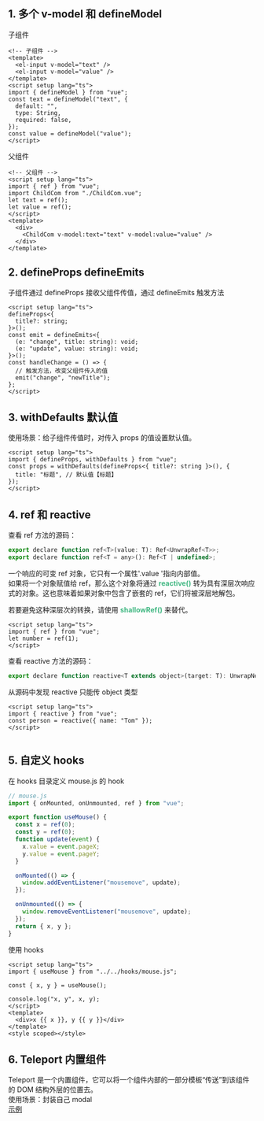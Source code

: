## 1. 多个 v-model 和 defineModel

子组件

```vue
<!-- 子组件 -->
<template>
  <el-input v-model="text" />
  <el-input v-model="value" />
</template>
<script setup lang="ts">
import { defineModel } from "vue";
const text = defineModel("text", {
  default: "",
  type: String,
  required: false,
});
const value = defineModel("value");
</script>
```

父组件

```vue
<!-- 父组件 -->
<script setup lang="ts">
import { ref } from "vue";
import ChildCom from "./ChildCom.vue";
let text = ref();
let value = ref();
</script>
<template>
  <div>
    <ChildCom v-model:text="text" v-model:value="value" />
  </div>
</template>
```

## 2. defineProps defineEmits

子组件通过 defineProps 接收父组件传值，通过 defineEmits 触发方法

```vue
<script setup lang="ts">
defineProps<{
  title?: string;
}>();
const emit = defineEmits<{
  (e: "change", title: string): void;
  (e: "update", value: string): void;
}>();
const handleChange = () => {
  // 触发方法，改变父组件传入的值
  emit("change", "newTitle");
};
</script>
```

## 3. withDefaults 默认值

使用场景：给子组件传值时，对传入 props 的值设置默认值。

```vue
<script setup lang="ts">
import { defineProps, withDefaults } from "vue";
const props = withDefaults(defineProps<{ title?: string }>(), {
  title: "标题", // 默认值【标题】
});
</script>
```

## 4. ref 和 reactive

查看 ref 方法的源码：

```javascript
export declare function ref<T>(value: T): Ref<UnwrapRef<T>>;
export declare function ref<T = any>(): Ref<T | undefined>;
```

一个响应的可变 ref 对象，它只有一个属性'.value '指向内部值。<br>
如果将一个对象赋值给 ref，那么这个对象将通过 <span style="color: #42b883;"><strong>reactive()</strong></span> 转为具有深层次响应式的对象。这也意味着如果对象中包含了嵌套的 ref，它们将被深层地解包。<br>

若要避免这种深层次的转换，请使用 <span style="color: #42b883;"><strong>shallowRef()</strong></span> 来替代。

```vue
<script setup lang="ts">
import { ref } from "vue";
let number = ref(1);
</script>
```

查看 reactive 方法的源码：

```javascript
export declare function reactive<T extends object>(target: T): UnwrapNestedRefs<T>;
```

从源码中发现 reactive 只能传 object 类型

```vue
<script setup lang="ts">
import { reactive } from "vue";
const person = reactive({ name: "Tom" });
</script>
```

```js

```

## 5. 自定义 hooks

在 hooks 目录定义 mouse.js 的 hook

```js
// mouse.js
import { onMounted, onUnmounted, ref } from "vue";

export function useMouse() {
  const x = ref(0);
  const y = ref(0);
  function update(event) {
    x.value = event.pageX;
    y.value = event.pageY;
  }

  onMounted(() => {
    window.addEventListener("mousemove", update);
  });

  onUnmounted(() => {
    window.removeEventListener("mousemove", update);
  });
  return { x, y };
}
```

使用 hooks

```vue
<script setup lang="ts">
import { useMouse } from "../../hooks/mouse.js";

const { x, y } = useMouse();

console.log("x, y", x, y);
</script>
<template>
  <div>x {{ x }}, y {{ y }}</div>
</template>
<style scoped></style>
```

## 6. Teleport 内置组件

Teleport 是一个内置组件，它可以将一个组件内部的一部分模板“传送”到该组件的 DOM 结构外层的位置去。<br>
使用场景：封装自己 modal<br>
[示例](/components/modal.html)
